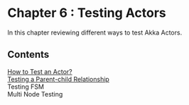 # Chapter 6 : Testing Actors
In this chapter reviewing different ways to test Akka Actors.
## Contents
[How to Test an Actor?](testing-actors)  
[Testing a Parent-child Relationship](testing-parent-child)  
Testing FSM  
Multi Node Testing